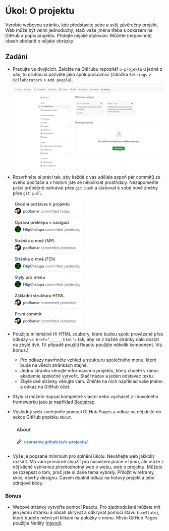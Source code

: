 # Úkol: O projektu

Vyrobte webovou stránku, kde představíte sebe a svůj závěrečný projekt. Web může být velmi jednoduchý, stačí vaše jména třeba s odkazem na GitHub a popis projektu. Přidejte nějaké stylování. Můžete (nepovinně) obsah obohatit o nějaké obrázky.

## Zadání

- Pracujte ve dvojicích. Založte na GitHubu repozitář `o-projektu` u jedné z vás, tu druhou si pozvěte jako spolupracovnici (záložka `Settings` > `Collaborators` > `Add people`).

  ![pozvánka](./zadani/pozvanka.png)

- Rozvrhněte si práci tak, aby každá z vás udělala aspoň pár commitů ze svého počítače a v historii jste se několikrát prostřídaly. Nezapomeňte práci průběžně nahrávat přes `git push` a stahovat k sobě nové změny přes `git pull`.

  ![historie](./zadani/historie.png)

- Použijte minimálně tři HTML soubory, které budou spolu provázané přes odkazy `<a href="_____.html">` tak, aby se z každé stránky dalo dostat na zbylé dvě. (V případě použití Reactu použijte několik komponent. Viz bonus.)

  - Pro odkazy navrhněte vzhled a strukturu společného menu, které bude na všech stránkách stejné.
  - Jednu stránku věnujte informacím o projektu, který chcete v rámci akademie společně vytvořit. Stačí název a jeden odstavec textu.
  - Zbylé dvě stránky věnujte vám. Zmiňte na nich například vaše jméno a odkaz na GitHub účet.

- Styly si můžete napsat kompletně vlastní nebo vycházet z libovolného frameworku jako je například [Bootstrap](https://getbootstrap.com/).

- Výsledný web zveřejněte pomocí GitHub Pages a odkaz na něj dejte do sekce GitHub popisku `About`.

  ![About](./zadani/about.png)

- Výše je popsané minimum pro splnění úkolu. Neváhejte web jakkoliv rozšířit. Má vám primárně sloužit pro nacvičení práce v týmu, ale může z něj klidně vzniknout plnohodnotný web o webu, web o projektu. Můžete se rozepsat o tom, proč jste si dané téma vybraly. Přiložit wireframy, skici, návrhy designu. Časem doplnit odkaz na hotový projekt a jeho zdrojové kódy.

### Bonus

- Webové stránky vytvořte pomocí Reactu. Pro zjednodušení můžete mít jen jednu stránku a obsah skrývat a odkrývat pomocí stavu (`useState`), který budete měnit při klikání na položky v menu. Místo GitHub Pages použijte Netlify ([návod](https://www.youtube.com/watch?v=sAcJKh6n5DA)).
